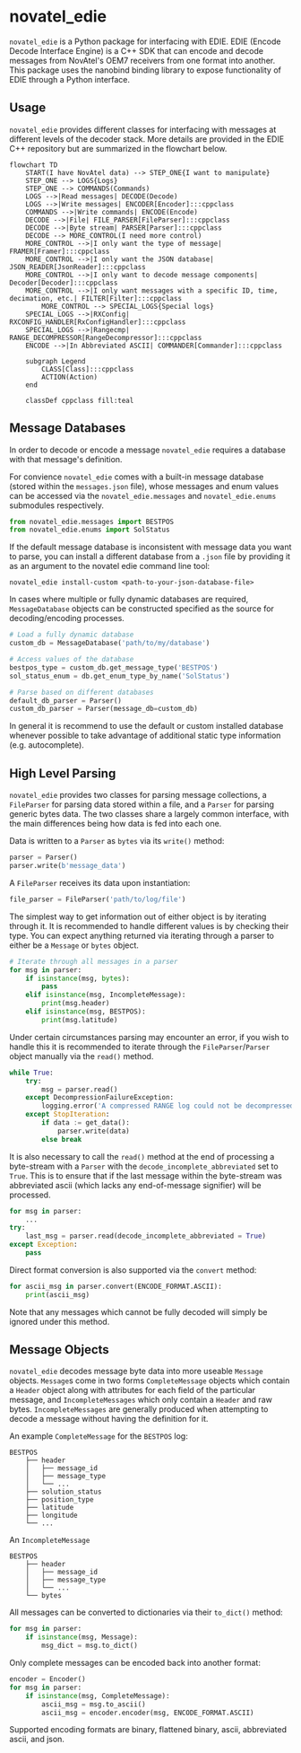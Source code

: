 # novatel_edie

`novatel_edie` is a Python package for interfacing with EDIE. EDIE (Encode Decode Interface Engine) is a C++ SDK that can
encode and decode messages from NovAtel's OEM7 receivers from one format into another.
This package uses the nanobind binding library to expose functionality of EDIE through a Python interface.

## Usage

`novatel_edie` provides different classes for interfacing with messages at different levels of the decoder stack. More 
details are provided in the EDIE C++ repository but are summarized in the flowchart below.

```mermaid
flowchart TD
    START(I have NovAtel data) --> STEP_ONE{I want to manipulate}
    STEP_ONE --> LOGS{Logs}
    STEP_ONE --> COMMANDS(Commands)
    LOGS -->|Read messages| DECODE(Decode)
    LOGS -->|Write messages| ENCODER[Encoder]:::cppclass
    COMMANDS -->|Write commands| ENCODE(Encode)
    DECODE -->|File| FILE_PARSER[FileParser]:::cppclass
    DECODE -->|Byte stream| PARSER[Parser]:::cppclass
    DECODE --> MORE_CONTROL(I need more control)
    MORE_CONTROL -->|I only want the type of message| FRAMER[Framer]:::cppclass
    MORE_CONTROL -->|I only want the JSON database| JSON_READER[JsonReader]:::cppclass
    MORE_CONTROL -->|I only want to decode message components| Decoder[Decoder]:::cppclass
    MORE_CONTROL -->|I only want messages with a specific ID, time, decimation, etc.| FILTER[Filter]:::cppclass
        MORE_CONTROL --> SPECIAL_LOGS{Special logs}
    SPECIAL_LOGS -->|RXConfig| RXCONFIG_HANDLER[RxConfigHandler]:::cppclass
    SPECIAL_LOGS -->|Rangecmp| RANGE_DECOMPRESSOR[RangeDecompressor]:::cppclass
    ENCODE -->|In Abbreviated ASCII| COMMANDER[Commander]:::cppclass

    subgraph Legend
        CLASS[Class]:::cppclass
        ACTION(Action)
    end

    classDef cppclass fill:teal
```

## Message Databases

In order to decode or encode a message `novatel_edie` requires a database 
with that message's definition.

For convience `novatel_edie` comes with a built-in message database
(stored within the `messages.json` file), 
whose messages and enum values can be accessed via the 
`novatel_edie.messages` and `novatel_edie.enums` submodules respectively.

```python
from novatel_edie.messages import BESTPOS
from novatel_edie.enums import SolStatus
```


If the default message database is inconsistent with message data you want to 
parse, you can install a different database from a `.json` file by 
providing it as an argument to the novatel edie command line tool:

```
novatel_edie install-custom <path-to-your-json-database-file>
```

In cases where multiple or fully dynamic databases are required, 
`MessageDatabase` objects can be constructed specified as the source 
for decoding/encoding processes.

```python
# Load a fully dynamic database
custom_db = MessageDatabase('path/to/my/database')

# Access values of the database
bestpos_type = custom_db.get_message_type('BESTPOS')
sol_status_enum = db.get_enum_type_by_name('SolStatus')

# Parse based on different databases
default_db_parser = Parser()
custom_db_parser = Parser(message_db=custom_db)

```

In general it is recommend to use the default or custom installed database
whenever possible to take advantage of additional static type information (e.g. autocomplete).

## High Level Parsing

`novatel_edie` provides two classes for parsing message collections,
a `FileParser` for parsing data stored within a file, 
and a `Parser` for parsing generic bytes data.
The two classes share a largely common interface, with the main differences
being how data is fed into each one.

Data is written to a `Parser` as `bytes` via its `write()` method:

```python
parser = Parser()
parser.write(b'message_data')
```

A `FileParser` receives its data upon instantiation:

```python
file_parser = FileParser('path/to/log/file')
```

The simplest way to get information out of either object is by iterating through it. 
It is recommended to handle different values is by checking their type. 
You can expect anything returned via iterating through a parser to either 
be a `Message` or `bytes` object.
```python
# Iterate through all messages in a parser
for msg in parser:
    if isinstance(msg, bytes):
        pass
    elif isinstance(msg, IncompleteMessage):
        print(msg.header)
    elif isinstance(msg, BESTPOS):
        print(msg.latitude)
```
Under certain circumstances parsing may encounter an error,
if you wish to handle this it is recommended to iterate through 
the `FileParser`/`Parser` object manually via the `read()` method.
```python
while True:
    try:
        msg = parser.read()
    except DecompressionFailureException:
        logging.error('A compressed RANGE log could not be decompressed')
    except StopIteration:
        if data := get_data():
            parser.write(data)
        else break
```
It is also necessary to call the `read()` method at the end of 
processing a byte-stream with a `Parser` with the `decode_incomplete_abbreviated`
set to `True`. 
This is to ensure that if the last message within the byte-stream was abbreviated ascii (which lacks any end-of-message signifier) will be processed.
```python
for msg in parser:
    ...
try:
    last_msg = parser.read(decode_incomplete_abbreviated = True)
except Exception:
    pass

```

Direct format conversion is also supported via the `convert` method:
```python
for ascii_msg in parser.convert(ENCODE_FORMAT.ASCII):
    print(ascii_msg)
```
Note that any messages which cannot be fully decoded will simply be ignored under this method.

## Message Objects

`novatel_edie` decodes message byte data into more useable `Message` objects.
`Message`s come in two forms `CompleteMessage` objects which contain a `Header` object along with attributes for each field of the particular message, and `IncompleteMessages` which only contain a `Header` and raw bytes. `IncompleteMessages` are generally produced when attempting to decode a message without having the definition for it.

An example `CompleteMessage` for the `BESTPOS` log:
```
BESTPOS
    ├── header
    │   ├── message_id
    │   ├── message_type
    │   └── ...
    ├── solution_status
    ├── position_type
    ├── latitude
    ├── longitude
    └── ...
```

An  `IncompleteMessage`
```
BESTPOS
    ├── header
    │   ├── message_id
    │   ├── message_type
    │   └── ...
    └── bytes
```

All messages can be converted to dictionaries via their `to_dict()` method:
```python
for msg in parser:
    if isinstance(msg, Message):
        msg_dict = msg.to_dict()
```

Only complete messages can be encoded back into another format:
```python
encoder = Encoder()
for msg in parser:
    if isinstance(msg, CompleteMessage):
        ascii_msg = msg.to_ascii()
        ascii_msg = encoder.encoder(msg, ENCODE_FORMAT.ASCII)
```

Supported encoding formats are binary, flattened binary, ascii, abbreviated ascii, and json.
